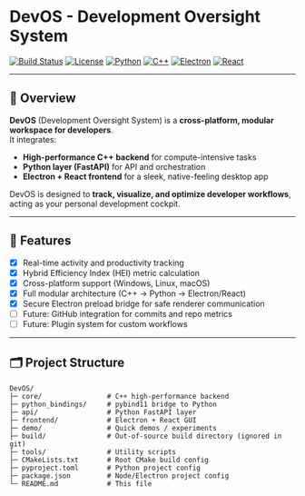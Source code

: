 # DevOS - Development Oversight System

[![Build Status](https://img.shields.io/github/actions/workflow/status/<your-username>/DevOS/build.yml?branch=main)](https://github.com/<your-username>/DevOS/actions)
[![License](https://img.shields.io/github/license/<your-username>/DevOS)](LICENSE)
[![Python](https://img.shields.io/badge/Python-3.12-blue)](https://www.python.org/)
[![C++](https://img.shields.io/badge/C%2B%2B-20-lightgrey)](https://isocpp.org/)
[![Electron](https://img.shields.io/badge/Electron-36-blueviolet)](https://www.electronjs.org/)
[![React](https://img.shields.io/badge/React-18-blue)](https://reactjs.org/)

---

## 🚀 Overview

**DevOS** (Development Oversight System) is a **cross-platform, modular workspace for developers**.  
It integrates:

-   **High-performance C++ backend** for compute-intensive tasks
-   **Python layer (FastAPI)** for API and orchestration
-   **Electron + React frontend** for a sleek, native-feeling desktop app

DevOS is designed to **track, visualize, and optimize developer workflows**, acting as your personal development cockpit.

---

## 🎯 Features

-   [x] Real-time activity and productivity tracking
-   [x] Hybrid Efficiency Index (HEI) metric calculation
-   [x] Cross-platform support (Windows, Linux, macOS)
-   [x] Full modular architecture (C++ → Python → Electron/React)
-   [x] Secure Electron preload bridge for safe renderer communication
-   [ ] Future: GitHub integration for commits and repo metrics
-   [ ] Future: Plugin system for custom workflows

---

## 🗂️ Project Structure

```text
DevOS/
├─ core/                # C++ high-performance backend
├─ python_bindings/     # pybind11 bridge to Python
├─ api/                 # Python FastAPI layer
├─ frontend/            # Electron + React GUI
├─ demo/                # Quick demos / experiments
├─ build/               # Out-of-source build directory (ignored in git)
├─ tools/               # Utility scripts
├─ CMakeLists.txt       # Root CMake build config
├─ pyproject.toml       # Python project config
├─ package.json         # Node/Electron project config
└─ README.md            # This file
```
